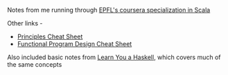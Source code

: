 Notes from me running through [EPFL's coursera specialization in Scala](https://www.coursera.org/specializations/scala)

Other links -
* [Principles Cheat Sheet](https://github.com/lampepfl/progfun-wiki/blob/gh-pages/CheatSheet.md)
* [Functional Program Design Cheat Sheet](https://github.com/sjuvekar/reactive-programming-scala/blob/master/ReactiveCheatSheet.md)

Also included basic notes from [Learn You a Haskell](http://learnyouahaskell.com/), which covers much of the same concepts
